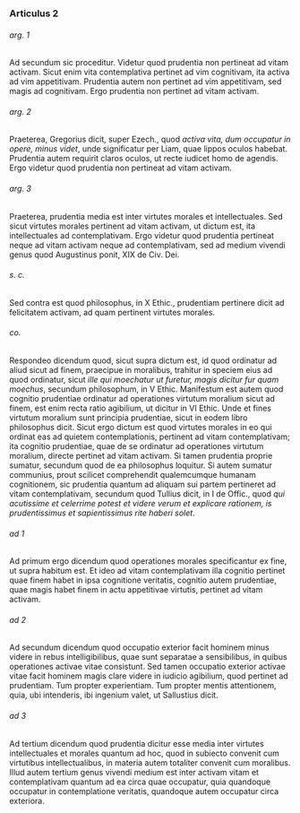 ### Articulus 2

###### arg. 1
Ad secundum sic proceditur. Videtur quod prudentia non pertineat ad vitam activam. Sicut enim vita contemplativa pertinet ad vim cognitivam, ita activa ad vim appetitivam. Prudentia autem non pertinet ad vim appetitivam, sed magis ad cognitivam. Ergo prudentia non pertinet ad vitam activam.

###### arg. 2
Praeterea, Gregorius dicit, super Ezech., quod *activa vita, dum occupatur in opere, minus videt*, unde significatur per Liam, quae lippos oculos habebat. Prudentia autem requirit claros oculos, ut recte iudicet homo de agendis. Ergo videtur quod prudentia non pertineat ad vitam activam.

###### arg. 3
Praeterea, prudentia media est inter virtutes morales et intellectuales. Sed sicut virtutes morales pertinent ad vitam activam, ut dictum est, ita intellectuales ad contemplativam. Ergo videtur quod prudentia pertineat neque ad vitam activam neque ad contemplativam, sed ad medium vivendi genus quod Augustinus ponit, XIX de Civ. Dei.

###### s. c.
Sed contra est quod philosophus, in X Ethic., prudentiam pertinere dicit ad felicitatem activam, ad quam pertinent virtutes morales.

###### co.
Respondeo dicendum quod, sicut supra dictum est, id quod ordinatur ad aliud sicut ad finem, praecipue in moralibus, trahitur in speciem eius ad quod ordinatur, sicut *ille qui moechatur ut furetur, magis dicitur fur quam moechus*, secundum philosophum, in V Ethic. Manifestum est autem quod cognitio prudentiae ordinatur ad operationes virtutum moralium sicut ad finem, est enim recta ratio agibilium, ut dicitur in VI Ethic. Unde et fines virtutum moralium sunt principia prudentiae, sicut in eodem libro philosophus dicit. Sicut ergo dictum est quod virtutes morales in eo qui ordinat eas ad quietem contemplationis, pertinent ad vitam contemplativam; ita cognitio prudentiae, quae de se ordinatur ad operationes virtutum moralium, directe pertinet ad vitam activam. Si tamen prudentia proprie sumatur, secundum quod de ea philosophus loquitur. Si autem sumatur communius, prout scilicet comprehendit qualemcumque humanam cognitionem, sic prudentia quantum ad aliquam sui partem pertineret ad vitam contemplativam, secundum quod Tullius dicit, in I de Offic., quod *qui acutissime et celerrime potest et videre verum et explicare rationem, is prudentissimus et sapientissimus rite haberi solet*.

###### ad 1
Ad primum ergo dicendum quod operationes morales specificantur ex fine, ut supra habitum est. Et ideo ad vitam contemplativam illa cognitio pertinet quae finem habet in ipsa cognitione veritatis, cognitio autem prudentiae, quae magis habet finem in actu appetitivae virtutis, pertinet ad vitam activam.

###### ad 2
Ad secundum dicendum quod occupatio exterior facit hominem minus videre in rebus intelligibilibus, quae sunt separatae a sensibilibus, in quibus operationes activae vitae consistunt. Sed tamen occupatio exterior activae vitae facit hominem magis clare videre in iudicio agibilium, quod pertinet ad prudentiam. Tum propter experientiam. Tum propter mentis attentionem, quia, ubi intenderis, ibi ingenium valet, ut Sallustius dicit.

###### ad 3
Ad tertium dicendum quod prudentia dicitur esse media inter virtutes intellectuales et morales quantum ad hoc, quod in subiecto convenit cum virtutibus intellectualibus, in materia autem totaliter convenit cum moralibus. Illud autem tertium genus vivendi medium est inter activam vitam et contemplativam quantum ad ea circa quae occupatur, quia quandoque occupatur in contemplatione veritatis, quandoque autem occupatur circa exteriora.

